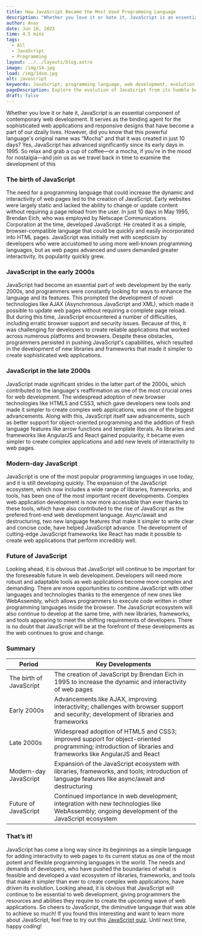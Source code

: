 ```yaml
---
title: How JavaScript Became the Most Used Programming Language
description: "Whether you love it or hate it, JavaScript is an essential component of contemporary web development. It serves as the binding agent... "
author: Anav
date: Jun 18, 2023
time: 4.5 mins
tags:
  - All
  - JavaScript
  - Programming
layout: ../../layouts/blog.astro
image: /img/14.jpg
load: /img/14sm.jpg
alt: javascript
keywords: JavaScript, programming language, web development, evolution, interactivity, libraries, frameworks, tools
pageDescription: Explore the evolution of JavaScript from its humble beginnings to becoming the most widely used programming language in web development.
draft: false
---
```

Whether you love it or hate it, JavaScript is an essential component of contemporary web development. It serves as the binding agent for the sophisticated web applications and responsive designs that have become a part of our dzaily lives. However, did you know that this powerful language's original name was "Mocha" and that it was created in just 10 days? Yes, JavaScript has advanced significantly since its early days in 1995. So relax and grab a cup of coffee—or a mocha, if you're in the mood for nostalgia—and join us as we travel back in time to examine the development of this

### The birth of JavaScript

The need for a programming language that could increase the dynamic and interactivity of web pages led to the creation of JavaScript. Early websites were largely static and lacked the ability to change or update content without requiring a page reload from the user. In just 10 days in May 1995, Brendan Eich, who was employed by Netscape Communications Corporation at the time, developed JavaScript. He created it as a simple, browser-compatible language that could be quickly and easily incorporated into HTML pages. JavaScript was initially met with scepticism by developers who were accustomed to using more well-known programming languages, but as web pages advanced and users demanded greater interactivity, its popularity quickly grew.

### JavaScript in the early 2000s

JavaScript had become an essential part of web development by the early 2000s, and programmers were constantly looking for ways to enhance the language and its features. This prompted the development of novel technologies like AJAX (Asynchronous JavaScript and XML), which made it possible to update web pages without requiring a complete page reload. But during this time, JavaScript encountered a number of difficulties, including erratic browser support and security issues. Because of this, it was challenging for developers to create reliable applications that worked across numerous platforms and browsers. Despite these obstacles, programmers persisted in pushing JavaScript's capabilities, which resulted in the development of new libraries and frameworks that made it simpler to create sophisticated web applications.

### JavaScript in the late 2000s

JavaScript made significant strides in the latter part of the 2000s, which contributed to the language's reaffirmation as one of the most crucial ones for web development. The widespread adoption of new browser technologies like HTML5 and CSS3, which gave developers new tools and made it simpler to create complex web applications, was one of the biggest advancements. Along with this, JavaScript itself saw advancements, such as better support for object-oriented programming and the addition of fresh language features like arrow functions and template literals. As libraries and frameworks like AngularJS and React gained popularity, it became even simpler to create complex applications and add new levels of interactivity to web pages.

### Modern-day JavaScript

JavaScript is one of the most popular programming languages in use today, and it is still developing quickly. The expansion of the JavaScript ecosystem, which now includes a wide range of libraries, frameworks, and tools, has been one of the most important recent developments. Complex web application development is now more accessible than ever thanks to these tools, which have also contributed to the rise of JavaScript as the prefered front-end web development language. Async/await and destructuring, two new language features that make it simpler to write clear and concise code, have helped JavaScript advance. The development of cutting-edge JavaScript frameworks like React has made it possible to create web applications that perform incredibly well.

### Future of JavaScript

Looking ahead, it is obvious that JavaScript will continue to be important for the foreseeable future in web development. Developers will need more robust and adaptable tools as web applications become more complex and demanding. There are more opportunities to combine JavaScript with other languages and technologies thanks to the emergence of new ones like WebAssembly, which allows programmers to execute code written in other programming languages inside the browser. The JavaScript ecosystem will also continue to develop at the same time, with new libraries, frameworks, and tools appearing to meet the shifting requirements of developers. There is no doubt that JavaScript will be at the forefront of these developments as the web continues to grow and change.

### Summary 

| Period                   | Key Developments                                                                                                                                         |
|-------------------------|--------------------------------------------------------------------------------------------------------------------------------------------------------|
| The birth of JavaScript | The creation of JavaScript by Brendan Eich in 1995 to increase the dynamic and interactivity of web pages                                               |
| Early 2000s             | Advancements like AJAX, improving interactivity; challenges with browser support and security; development of libraries and frameworks                       |
| Late 2000s              | Widespread adoption of HTML5 and CSS3; improved support for object-oriented programming; introduction of libraries and frameworks like AngularJS and React |
| Modern-day JavaScript   | Expansion of the JavaScript ecosystem with libraries, frameworks, and tools; introduction of language features like async/await and destructuring            |
| Future of JavaScript    | Continued importance in web development; integration with new technologies like WebAssembly; ongoing development of the JavaScript ecosystem             |


### That’s it!

JavaScript has come a long way since its beginnings as a simple language for adding interactivity to web pages to its current status as one of the most potent and flexible programming languages in the world. The needs and demands of developers, who have pushed the boundaries of what is feasible and developed a vast ecosystem of libraries, frameworks, and tools that make it simpler than ever to create complex web applications, have driven its evolution. Looking ahead, it is obvious that JavaScript will continue to be essential to web development, giving programmers the resources and abilities they require to create the upcoming wave of web applications. So cheers to JavaScript, the diminutive language that was able to achieve so much! If you found this interesting and want to learn more about JavaScript, feel free to try out this [JavaScript quiz](https://codeology.net/quizzes/javascript-easy). Until next time, happy coding!